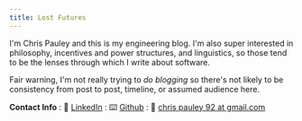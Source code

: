 ```yaml
---
title: Lost Futures
---
```


I'm Chris Pauley and this is my engineering blog. I'm also super interested in philosophy, incentives and power structures, and linguistics, so those tend to be the lenses through which I write about software.

Fair warning, I'm not really trying to *do blogging* so there's not likely to be consistency from post to post, timeline, or assumed audience here.

**Contact Info**
: 💼 [LinkedIn](https://linkedin.com/in/chrispauley)
: ⌨️ [Github](https://github.com/chris-pauley)
: 📨 [chris pauley 92 at gmail.com](mailto:chrispauley92+blog@gmail.com)

